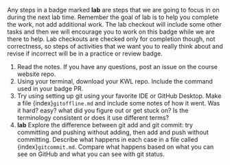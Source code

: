 Any steps in a badge marked **lab** are steps that we are going to focus in on during the next lab time.  Remember the goal of lab is to help you complete the work, not add additional work. The lab checkout will include some other tasks and then we will encourage you to work on this badge while we are there to help. Lab checkouts are checked only for completion though, not correctness, so steps of activities that we want you to really think about and revise if incorrect will be in a practice or review badge. 

1. Read the notes. If you have any questions, post an issue on the course website repo. 
2. Using your terminal, download your KWL repo. Include the command used in your badge PR. 
3. Try using setting up git using your favorite IDE or GitHub Desktop. Make a file {index}`gitoffline.md` and include some notes of how it went. Was it hard? easy? what did you figure out or get stuck on? Is the terminology consistent or does it use different terms?
4. **lab** Explore the difference between git add and git commit: try committing and pushing without adding, then add and push without committing. Describe what happens in each case in a file called {index}`gitcommit.md`. Compare what happens based on what you can see on GitHub and what you can see with git status.